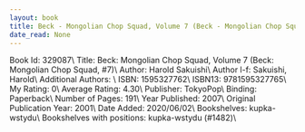 ```yaml
---
layout: book
title: Beck - Mongolian Chop Squad, Volume 7 (Beck - Mongolian Chop Squad,  no. 7)
date_read: None
---
```


Book Id: 329087\ 
Title: Beck: Mongolian Chop Squad, Volume 7 (Beck: Mongolian Chop Squad, #7)\ 
Author: Harold Sakuishi\ 
Author l-f: Sakuishi, Harold\ 
Additional Authors: \ 
ISBN: 1595327762\ 
ISBN13: 9781595327765\ 
My Rating: 0\ 
Average Rating: 4.30\ 
Publisher: TokyoPop\ 
Binding: Paperback\ 
Number of Pages: 191\ 
Year Published: 2007\ 
Original Publication Year: 2001\ 
Date Added: 2020/06/02\ 
Bookshelves: kupka-wstydu\ 
Bookshelves with positions: kupka-wstydu (#1482)\ 

